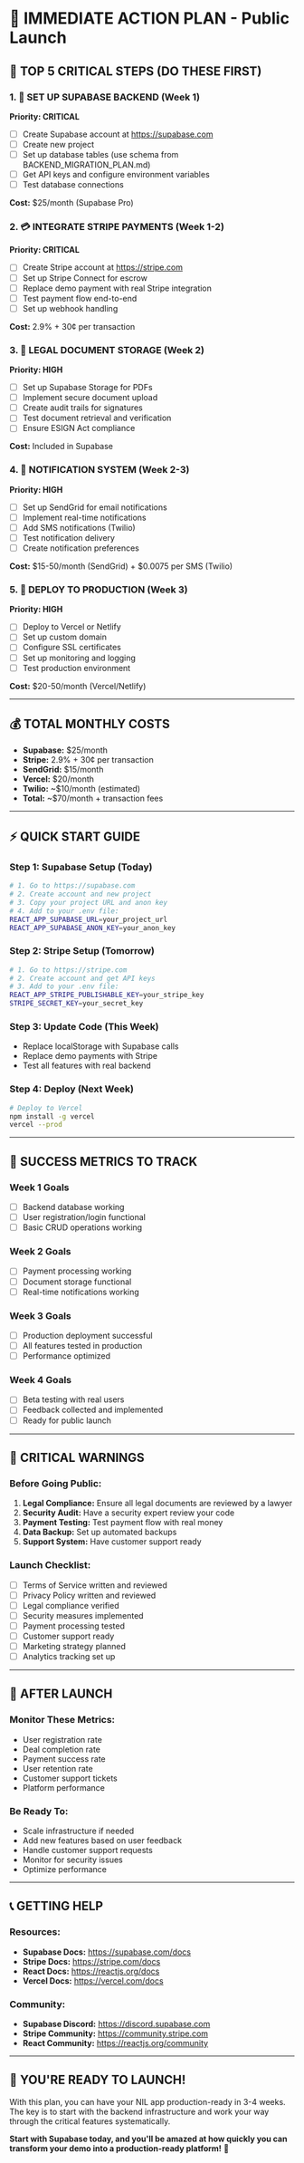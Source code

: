 # 🚨 IMMEDIATE ACTION PLAN - Public Launch

## 🎯 **TOP 5 CRITICAL STEPS (DO THESE FIRST)**

### **1. 🔐 SET UP SUPABASE BACKEND (Week 1)**
**Priority: CRITICAL**
- [ ] Create Supabase account at https://supabase.com
- [ ] Create new project
- [ ] Set up database tables (use schema from BACKEND_MIGRATION_PLAN.md)
- [ ] Get API keys and configure environment variables
- [ ] Test database connections

**Cost:** $25/month (Supabase Pro)

### **2. 💳 INTEGRATE STRIPE PAYMENTS (Week 1-2)**
**Priority: CRITICAL**
- [ ] Create Stripe account at https://stripe.com
- [ ] Set up Stripe Connect for escrow
- [ ] Replace demo payment with real Stripe integration
- [ ] Test payment flow end-to-end
- [ ] Set up webhook handling

**Cost:** 2.9% + 30¢ per transaction

### **3. 📄 LEGAL DOCUMENT STORAGE (Week 2)**
**Priority: HIGH**
- [ ] Set up Supabase Storage for PDFs
- [ ] Implement secure document upload
- [ ] Create audit trails for signatures
- [ ] Test document retrieval and verification
- [ ] Ensure ESIGN Act compliance

**Cost:** Included in Supabase

### **4. 🔔 NOTIFICATION SYSTEM (Week 2-3)**
**Priority: HIGH**
- [ ] Set up SendGrid for email notifications
- [ ] Implement real-time notifications
- [ ] Add SMS notifications (Twilio)
- [ ] Test notification delivery
- [ ] Create notification preferences

**Cost:** $15-50/month (SendGrid) + $0.0075 per SMS (Twilio)

### **5. 🚀 DEPLOY TO PRODUCTION (Week 3)**
**Priority: HIGH**
- [ ] Deploy to Vercel or Netlify
- [ ] Set up custom domain
- [ ] Configure SSL certificates
- [ ] Set up monitoring and logging
- [ ] Test production environment

**Cost:** $20-50/month (Vercel/Netlify)

---

## 💰 **TOTAL MONTHLY COSTS**
- **Supabase:** $25/month
- **Stripe:** 2.9% + 30¢ per transaction
- **SendGrid:** $15/month
- **Vercel:** $20/month
- **Twilio:** ~$10/month (estimated)
- **Total:** ~$70/month + transaction fees

---

## ⚡ **QUICK START GUIDE**

### **Step 1: Supabase Setup (Today)**
```bash
# 1. Go to https://supabase.com
# 2. Create account and new project
# 3. Copy your project URL and anon key
# 4. Add to your .env file:
REACT_APP_SUPABASE_URL=your_project_url
REACT_APP_SUPABASE_ANON_KEY=your_anon_key
```

### **Step 2: Stripe Setup (Tomorrow)**
```bash
# 1. Go to https://stripe.com
# 2. Create account and get API keys
# 3. Add to your .env file:
REACT_APP_STRIPE_PUBLISHABLE_KEY=your_stripe_key
STRIPE_SECRET_KEY=your_secret_key
```

### **Step 3: Update Code (This Week)**
- Replace localStorage with Supabase calls
- Replace demo payments with Stripe
- Test all features with real backend

### **Step 4: Deploy (Next Week)**
```bash
# Deploy to Vercel
npm install -g vercel
vercel --prod
```

---

## 🎯 **SUCCESS METRICS TO TRACK**

### **Week 1 Goals**
- [ ] Backend database working
- [ ] User registration/login functional
- [ ] Basic CRUD operations working

### **Week 2 Goals**
- [ ] Payment processing working
- [ ] Document storage functional
- [ ] Real-time notifications working

### **Week 3 Goals**
- [ ] Production deployment successful
- [ ] All features tested in production
- [ ] Performance optimized

### **Week 4 Goals**
- [ ] Beta testing with real users
- [ ] Feedback collected and implemented
- [ ] Ready for public launch

---

## 🚨 **CRITICAL WARNINGS**

### **Before Going Public:**
1. **Legal Compliance:** Ensure all legal documents are reviewed by a lawyer
2. **Security Audit:** Have a security expert review your code
3. **Payment Testing:** Test payment flow with real money
4. **Data Backup:** Set up automated backups
5. **Support System:** Have customer support ready

### **Launch Checklist:**
- [ ] Terms of Service written and reviewed
- [ ] Privacy Policy written and reviewed
- [ ] Legal compliance verified
- [ ] Security measures implemented
- [ ] Payment processing tested
- [ ] Customer support ready
- [ ] Marketing strategy planned
- [ ] Analytics tracking set up

---

## 🎉 **AFTER LAUNCH**

### **Monitor These Metrics:**
- User registration rate
- Deal completion rate
- Payment success rate
- User retention rate
- Customer support tickets
- Platform performance

### **Be Ready To:**
- Scale infrastructure if needed
- Add new features based on user feedback
- Handle customer support requests
- Monitor for security issues
- Optimize performance

---

## 📞 **GETTING HELP**

### **Resources:**
- **Supabase Docs:** https://supabase.com/docs
- **Stripe Docs:** https://stripe.com/docs
- **React Docs:** https://reactjs.org/docs
- **Vercel Docs:** https://vercel.com/docs

### **Community:**
- **Supabase Discord:** https://discord.supabase.com
- **Stripe Community:** https://community.stripe.com
- **React Community:** https://reactjs.org/community

---

## 🚀 **YOU'RE READY TO LAUNCH!**

With this plan, you can have your NIL app production-ready in 3-4 weeks. The key is to start with the backend infrastructure and work your way through the critical features systematically.

**Start with Supabase today, and you'll be amazed at how quickly you can transform your demo into a production-ready platform!** 🎉 